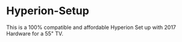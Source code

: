 # Hyperion-Setup
This is a 100% compatible and affordable Hyperion Set up with 2017 Hardware for a 55" TV.
